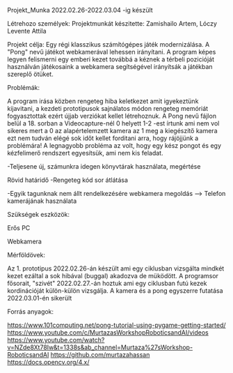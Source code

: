 Projekt_Munka 2022.02.26-2022.03.04 -ig készült

Létrehozo személyek: Projektmunkát készitette: Zamishailo Artem, Lóczy Levente Attila

Projekt célja: Egy régi klasszikus számítógépes játék modernizálása. A "Pong" nevű játékot webkamerával lehessen irányítani. A program képes legyen felismerni egy emberi kezet továbbá a kéznek a térbeli pozicióját használván játékosaink a webkamera segítségével irányítsák a játékban szereplő ötüket.

Problémák:

A program irása közben rengeteg hiba keletkezet amit igyekeztünk kijavitani, a kezdeti prototipusok sajnálatos módon rengeteg memóriát fogyasztottak ezért újjab verziókat kellet létrehoznuk. A Pong nevű fájlon belül a 18. sorban a Videocapture-nél 0 helyett 1-2 -est írtunk ami nem vol sikeres mert a 0 az alapértelemzett kamera az 1 meg a kiegészítő kamera ezt nem tudván elégé sok időt kellet forditani arra, hogy rájöjjünk a problémára! A legnagyobb probléma az volt, hogy egy kész pongot és egy kézfelimerő rendszert egyesítsük, ami nem kis feladat.

-Teljesene új, számunkra idegen könyvtárak használata, megértése

Rövid határidő -Rengeteg kód sor átlátása

-Egyik tagunknak nem állt rendelkezésére webkamera megoldás --> Telefon kamerájának használata

Szükségek eszközök:

Erős PC

Webkamera

Mérföldövek:

Az 1. prototipus 2022.02.26-án készült ami egy ciklusban vizsgálta mindkét kezet ezáltal a sok hibával (buggal) akadozva de müködött. A programsor fősorait, "szivét" 2022.02.27.-án hoztuk ami egy ciklusban futú kezek kordinációját külön-külön vizsgálja. A kamera és a pong egyszerre futatása 2022.03.01-én sikerült

Forrás anyagok:

https://www.101computing.net/pong-tutorial-using-pygame-getting-started/ https://www.youtube.com/c/MurtazasWorkshopRoboticsandAI/videos https://www.youtube.com/watch?v=NZde8Xt78Iw&t=1338s&ab_channel=Murtaza%27sWorkshop-RoboticsandAI https://github.com/murtazahassan https://docs.opencv.org/4.x/
